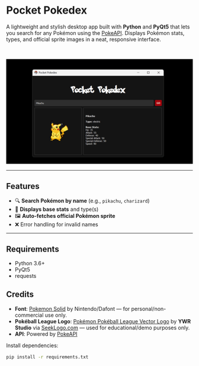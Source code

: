 # Pocket Pokedex

A lightweight and stylish desktop app built with **Python** and **PyQt5** that lets you search for any Pokémon using the [PokeAPI](https://pokeapi.co/). Displays Pokémon stats, types, and official sprite images in a neat, responsive interface.

<br>

![Demo](demo.gif)

---

## Features

- 🔍 **Search Pokémon by name** (e.g., `pikachu`, `charizard`)
- 🧬 **Displays base stats** and type(s)
- 🖼️ **Auto-fetches official Pokémon sprite**
- ❌ Error handling for invalid names

---

## Requirements

- Python 3.6+
- PyQt5
- requests

## Credits
- **Font**: [Pokemon Solid](https://www.dafont.com/pokemon.font) by Nintendo/Dafont — for personal/non-commercial use only.
- **Pokéball League Logo**: [Pokémon Pokéball League Vector Logo](https://seeklogo.com/vector-logo/524672/pokemon-pokeball-legue) by **YWR Studio** via [SeekLogo.com](https://seeklogo.com/) — used for educational/demo purposes only.
- **API**: Powered by [PokeAPI](https://pokeapi.co/)


Install dependencies:
```bash
pip install -r requirements.txt



